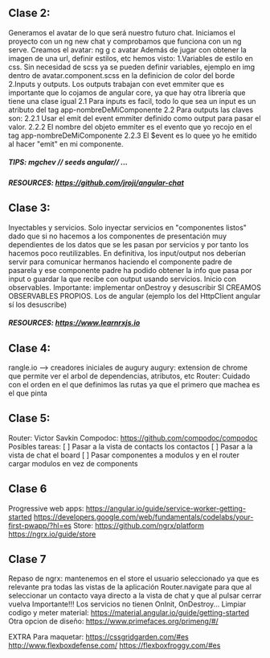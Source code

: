 ## Clase 2:
Generamos el avatar de lo que será nuestro futuro chat. 
Iniciamos el proyecto con un 
    ng new chat
y comprobamos que funciona con un ng serve.
Creamos el avatar:
    ng g c avatar
Además de jugar con obtener la imagen de una url, definir estilos, etc hemos visto:
1.Variables de estilo en css. Sin necesidad de scss ya se pueden definir variables, ejemplo en img dentro de avatar.component.scss en la definicion de color del borde
2.Inputs y outputs. Los outputs trabajan con evet emmiter que es importante que lo cojamos de angular core, ya que hay otra librería que tiene una clase igual
    2.1 Para inputs es facil, todo lo que sea un input es un atributo del tag app-nombreDeMiComponente
    2.2 Para outputs las claves son: 
        2.2.1 Usar el emit del event emmiter definido como output para pasar el valor. 
        2.2.2 El nombre del objeto emmiter es el evento que yo recojo en el tag app-nombreDeMiComponente
        2.2.3 El $event es lo quee yo he emitido al hacer "emit" en mi componente.
##### TIPS: mgchev // seeds angular// ...
##### RESOURCES: https://github.com/jroji/angular-chat

## Clase 3:
Inyectables y servicios. 
Solo inyectar servicios en "componentes listos" dado que si no hacemos a los componentes de presentación muy dependientes de los datos que se les pasan por servicios y por tanto los hacemos poco reutilizables. En definitiva, los input/output nos deberían servir para comunicar hermanos haciendo el componente padre de pasarela y ese componente padre ha podido obtener la info que pasa por input o guardar la que recibe con output usando servicios.
Inicio con observables.
Importante: implementar onDestroy y desuscribir SI CREAMOS OBSERVABLES PROPIOS. Los de angular (ejemplo los del HttpClient angular sí los desuscribe)
##### RESOURCES: https://www.learnrxjs.io

## Clase 4:
rangle.io --> creadores iniciales de augury
augury: extension de chrome que permite ver el arbol de dependencias, atributos, etc
Router:
Cuidado con el orden en el que definimos las rutas ya que el primero que machea es el que pinta

## Clase 5:
Router: Victor Savkin
Compodoc: https://github.com/compodoc/compodoc
Posibles tareas:
 [ ] Pasar a la vista de contacts los contactos
 [ ] Pasar a la vista de chat el board
 [ ] Pasar componentes a modulos y en el router cargar modulos en vez de components

## Clase 6
Progressive web apps:
https://angular.io/guide/service-worker-getting-started 
https://developers.google.com/web/fundamentals/codelabs/your-first-pwapp/?hl=es
Store:
https://github.com/ngrx/platform
https://ngrx.io/guide/store

## Clase 7 
Repaso de ngrx: mantenemos en el store el usuario seleccionado ya que es relevante pra todas las vistas de la aplicación
Router.navigate para que al seleccionar un contacto vaya directo a la vista de chat y que al pulsar cerrar vuelva
Importante!!! Los servicios no tienen OnInit, OnDestroy...
Limpiar codigo y meter material: https://material.angular.io/guide/getting-started
Otra opcion de diseño: https://www.primefaces.org/primeng/#/

EXTRA
Para maquetar: 
https://cssgridgarden.com/#es    http://www.flexboxdefense.com/  https://flexboxfroggy.com/#es